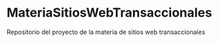 # MateriaSitiosWebTransaccionales
Repositorio del proyecto de la materia de sitios web transaccionales
